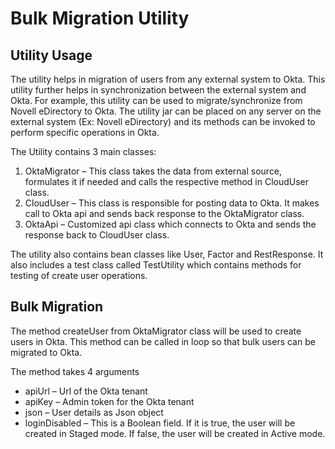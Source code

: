 # Bulk Migration Utility

## Utility Usage

The utility helps in migration of users from any external system to Okta. This utility further helps in synchronization between the external system and Okta.  For example, this utility can be used to migrate/synchronize from Novell eDirectory to Okta. The utility jar can be placed on any server on the external system (Ex: Novell eDirectory) and its methods can be invoked to perform specific operations in Okta.

The Utility contains 3 main classes:

1. OktaMigrator – This class takes the data from external source, formulates it if needed and calls the respective method in CloudUser class.
2. CloudUser – This class is responsible for posting data to Okta. It makes call to Okta api and sends back response to the OktaMigrator class.
3. OktaApi – Customized api class which connects to Okta and sends the response back to CloudUser class.

The utility also contains bean classes like User, Factor and RestResponse. It also includes a test class called TestUtility which contains methods for testing of create user operations.

## Bulk Migration

The method createUser from OktaMigrator class will be used to create users in Okta. This method can be called in loop so that bulk users can be migrated to Okta.

The method takes 4 arguments
* apiUrl – Url of the Okta tenant
* apiKey – Admin token for the Okta tenant
* json – User details as Json object
* loginDisabled – This is a Boolean field. If it is true, the user will be created in Staged mode. If false, the user will be created in Active mode.
